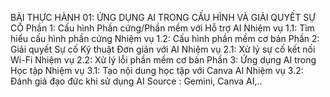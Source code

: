 BÀI THỰC HÀNH 01: ỨNG DỤNG AI TRONG CẤU HÌNH VÀ GIẢI QUYẾT SỰ CỐ Phần 1: Cấu hình Phần cứng/Phần mềm với Hỗ trợ AI Nhiệm vụ 1.1: Tìm hiểu cấu hình phần cứng Nhiệm vụ 1.2: Cấu hình phần mềm cơ bản Phần 2: Giải quyết Sự cố Kỹ thuật Đơn giản với AI Nhiệm vụ 2.1: Xử lý sự cố kết nối Wi-Fi Nhiệm vụ 2.2: Xử lý lỗi phần mềm cơ bản Phần 3: Ứng dụng AI trong Học tập Nhiệm vụ 3.1: Tạo nội dung học tập với Canva AI Nhiệm vụ 3.2: Đánh giá đạo đức khi sử dụng AI Source : Gemini, Canva AI,..

